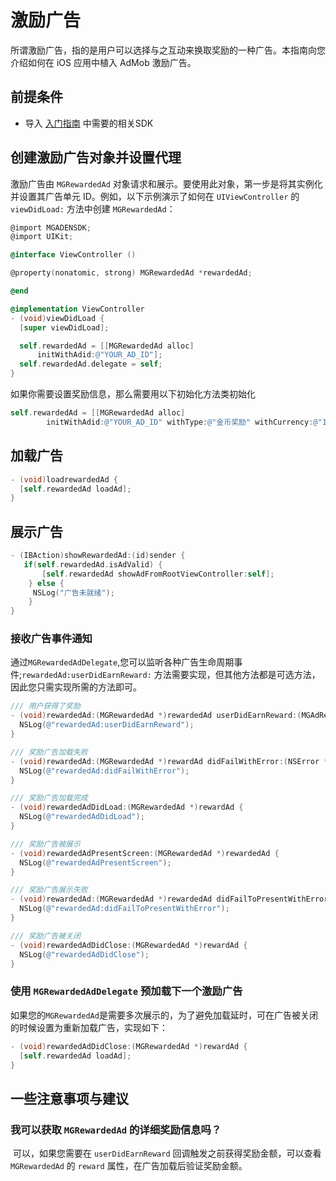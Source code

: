 # 激励广告

所谓激励广告，指的是用户可以选择与之互动来换取奖励的一种广告。本指南向您介绍如何在 iOS 应用中植入 AdMob 激励广告。

## 前提条件

- 导入 [入门指南]([https://github.com/StartEnd/MicroGameAdSDK/blob/master/Doc/入门指南.md](https://github.com/StartEnd/MicroGameAdSDK/blob/master/Doc/入门指南.md)) 中需要的相关SDK

## 创建激励广告对象并设置代理

激励广告由 `MGRewardedAd` 对象请求和展示。要使用此对象，第一步是将其实例化并设置其广告单元 ID。例如，以下示例演示了如何在 `UIViewController` 的 `viewDidLoad:` 方法中创建 `MGRewardedAd`：

```objective-c
@import MGADENSDK;
@import UIKit;

@interface ViewController ()

@property(nonatomic, strong) MGRewardedAd *rewardedAd;

@end

@implementation ViewController
- (void)viewDidLoad {
  [super viewDidLoad];

  self.rewardedAd = [[MGRewardedAd alloc]
      initWithAdid:@"YOUR_AD_ID"];
  self.rewardedAd.delegate = self;
}
```

如果你需要设置奖励信息，那么需要用以下初始化方法类初始化

```objective-c
self.rewardedAd = [[MGRewardedAd alloc]
        initWithAdid:@"YOUR_AD_ID" withType:@"金币奖励" withCurrency:@"100"];
```

## 加载广告

```objective-c
- (void)loadrewardedAd {
  [self.rewardedAd loadAd];
}
```

## 展示广告

```objective-c
- (IBAction)showRewardedAd:(id)sender {
   if(self.rewardedAd.isAdValid) {
       [self.rewardedAd showAdFromRootViewController:self];
    } else {
     NSLog("广告未就绪");
    }
}
```

### 接收广告事件通知

通过`MGRewardedAdDelegate`,您可以监听各种广告生命周期事件;`rewardedAd:userDidEarnReward:` 方法需要实现，但其他方法都是可选方法，因此您只需实现所需的方法即可。

```objective-c
/// 用户获得了奖励
- (void)rewardedAd:(MGRewardedAd *)rewardedAd userDidEarnReward:(MGAdReward *)reward {
  NSLog(@"rewardedAd:userDidEarnReward");
}

/// 奖励广告加载失败
- (void)rewardedAd:(MGRewardedAd *)rewardAd didFailWithError:(NSError *)error {
  NSLog(@"rewardedAd:didFailWithError");
}

/// 奖励广告加载完成
- (void)rewardedAdDidLoad:(MGRewardedAd *)rewardAd {
  NSLog(@"rewardedAdDidLoad");
}

/// 奖励广告被展示
- (void)rewardedAdPresentScreen:(MGRewardedAd *)rewardedAd {
  NSLog(@"rewardedAdPresentScreen");
}

/// 奖励广告展示失败
- (void)rewardedAd:(MGRewardedAd *)rewardedAd didFailToPresentWithError:(NSError *)error {
  NSLog(@"rewardedAd:didFailToPresentWithError");
}

/// 奖励广告被关闭
- (void)rewardedAdDidClose:(MGRewardedAd *)rewardAd {
  NSLog(@"rewardedAdDidClose");
}
```

### 使用 `MGRewardedAdDelegate` 预加载下一个激励广告

如果您的`MGRewardedAd`是需要多次展示的，为了避免加载延时，可在广告被关闭的时候设置为重新加载广告，实现如下：

```objective-c
- (void)rewardedAdDidClose:(MGRewardedAd *)rewardAd {
  [self.rewardedAd loadAd];
}
```

## 一些注意事项与建议

### **我可以获取** `MGRewardedAd` **的详细奖励信息吗？**

​	可以，如果您需要在 `userDidEarnReward` 回调触发之前获得奖励金额，可以查看 `MGRewardedAd` 的 `reward` 属性，在广告加载后验证奖励金额。